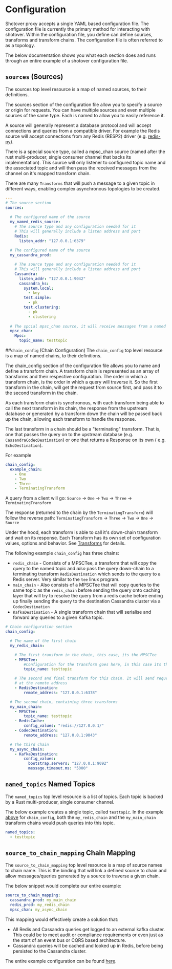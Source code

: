 # Configuration
Shotover proxy accepts a single YAML based configuration file. The configuration file is currently the primary method for
interacting with shotover. Within the configuration file, you define can define sources, transforms and transform chains.
The configuration file is often referred to as a topology. 

The below documentation shows you what each section does and runs through an entire example of a shotover configuration file.

## `sources` (Sources)
The sources top level resource is a map of named sources, to their definitions.

The sources section of the configuration file allow you to specify a source or origin for requests. 
You can have multiple sources and even multiple sources of the same type. Each is named to allow you to 
easily reference it.

A source will generally represent a database protocol and will accept connections and queries from
a compatible driver. For example the Redis source will accept connections from any Redis (RESP2)
driver (e.g. [redis-py](https://github.com/andymccurdy/redis-py)).

There is a special source type, called a mpsc_chan source (named after the rust multi-producer, single
consumer channel that backs its implementation). This source will only listener to configured topic name
and the associated topic and will then pass the received messages from the channel on it's mapped
transform chain.

There are many `Transforms` that will push a message to a given topic in different ways, enabling complex
asynchronous topologies to be created. 

```yaml
---
# The source section
sources:
  
  # The configured name of the source
  my_named_redis_source:
    # The source type and any configuration needed for it
    # This will generally include a listen address and port
    Redis:
      listen_addr: "127.0.0.1:6379"
  
  # The configured name of the source
  my_cassandra_prod:

    # The source type and any configuration needed for it
    # This will generally include a listen address and port
    Cassandra:
      listen_addr: "127.0.0.1:9042"
      cassandra_ks:
        system.local:
          - key
        test.simple:
          - pk
        test.clustering:
          - pk
          - clustering
  
  # The spcial mpsc_chan source, it will receive messages from a named topic
  mpsc_chan:
    Mpsc:
      topic_name: testtopic
```

##`chain_config` (Chain Configuration)
The `chain_config` top level resource is a map of named chains, to their definitions.

The chain_config section of the configuration file allows you to name and define a transform chain. A transform chain
is represented as an array of transforms and their respective configuration. The order in which a transform chain, is the order
in which a query will traverse it. So the first transform in the chain, will get the request from source first, and pass it
to the second transform in the chain. 

As each transform chain is synchronous, with each transform being able to call the next transform in its chain, the response from the
upstream database or generated by a transform down the chain will be passed back up the chain, allowing each transform to handle the response.

The last transform in a chain should be a "terminating" transform. That is, one that passes the query on to the upstream database
 (e.g. `CassandraCodecDestination`) or one that returns a Response on its own ( e.g. `EchoDestination`).

For example
```yaml
chain_config:
  example_chain:
    - One
    - Two
    - Three
    - TerminatingTransform
``` 

A query from a client will go:
`Source` -> `One` -> `Two` -> `Three` -> `TerminatingTransform`

The response (returned to the chain by the `TerminatingTransform`) will follow the reverse path:
`TerminatingTransform` -> `Three` -> `Two` -> `One` -> `Source`

Under the hood, each transform is able to call it's down-chain transform and wait on its response.
Each Transform has its own set of configuration values, options and behavior. See [Transforms](transforms.md) for details.

The following example `chain_config` has three chains:
* `redis_chain` - Consists of a MPSCTee, a transform that will copy the query to the named topic and *also* pass the query
down-chain to a terminating transform `RedisDestination` which sends to the query to a Redis server. Very similar to the `tee`
linux program.
* `main_chain` - Also consists of a MPSCTee that will copy queries to the same topic as the `redis_chain` before sending the
query onto caching layer that will try to resolve the query from a redis cache before ending up finally sending the query to
the destination Cassandra cluster via a `CodecDestination`
* `KafkaDestination` - A single transform chain that will serialise and forward any queries to a given Kafka topic.

```yaml
# Chain configuration section
chain_config:

  # The name of the first chain
  my_redis_chain:

    # The first transform in the chain, this case, its the MPSCTee
    - MPSCTee:
        #Configuration for the transform goes here, in this case its the topic to listen on
        topic_name: testtopic

    # The second and final transform for this chain. It will send requests on to the redis server
    # at the remote address
    - RedisDestination:
        remote_address: "127.0.0.1:6378"

  # The second chain, containing three transforms
  my_main_chain:
    - MPSCTee:
        topic_name: testtopic
    - RedisCache:
        config_values: "redis://127.0.0.1/"
    - CodecDestination:
        remote_address: "127.0.0.1:9043"

  # The third chain
  my_async_chain:
    - KafkaDestination:
        config_values:
          bootstrap.servers: "127.0.0.1:9092"
          message.timeout.ms: "5000"
```

## `named_topics` Named Topics
The `named_topics` top level resource is a list of topics. Each topic is backed by a Rust multi-producer, single consumer
channel. 

The below example creates a single topic, called `testtopic`. In the example [above](#chain_config-chain-configuration) for `chain_config`, both
the `my_redis_chain` and the `my_main_chain` transform chains would push queries into this topic.

```yaml
named_topics:
  - testtopic
```

## `source_to_chain_mapping` Chain Mapping
The `source_to_chain_mapping` top level resource is a map of source names to chain name. This is the binding that will
link a defined source to chain and allow messages/queries generated by a source to traverse a given chain.

The below snippet would complete our entire example:

```yaml
source_to_chain_mapping:
  cassandra_prod: my_main_chain
  redis_prod: my_redis_chain
  mpsc_chan: my_async_chain
```

This mapping would effectively create a solution that:
* All Redis and Cassandra queries get logged to an external kafka cluster. This could be to meet audit or compliance requirements
or even just as the start of an event bus or CQRS based architecture.
* Cassandra queries will be cached and looked up in Redis, before being persisted to the Cassandra cluster. 

The entire example configuration can be found [here](/examples/cass-redis-kafka/config.yaml).